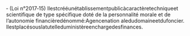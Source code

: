 ‐ (Loi n°2017‐15) Ilestcrééunétablissementpublicàcaractèretechniqueet scientifique de type spécifique doté de la personnalité morale et de l’autonomie financièredénommé:Agencenation aledudomaineetdufoncier.
Ilestplacésouslatutelleduministèreenchargedesfinances.